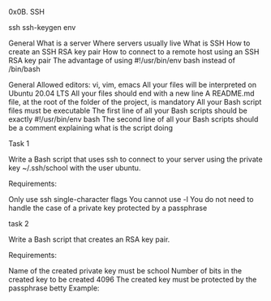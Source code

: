 0x0B. SSH


ssh
ssh-keygen
env


General
What is a server
Where servers usually live
What is SSH
How to create an SSH RSA key pair
How to connect to a remote host using an SSH RSA key pair
The advantage of using #!/usr/bin/env bash instead of /bin/bash


General
Allowed editors: vi, vim, emacs
All your files will be interpreted on Ubuntu 20.04 LTS
All your files should end with a new line
A README.md file, at the root of the folder of the project, is mandatory
All your Bash script files must be executable
The first line of all your Bash scripts should be exactly #!/usr/bin/env bash
The second line of all your Bash scripts should be a comment explaining what is the script doing

Task 1

Write a Bash script that uses ssh to connect to your server using the private key ~/.ssh/school with the user ubuntu.

Requirements:

Only use ssh single-character flags
You cannot use -l
You do not need to handle the case of a private key protected by a passphrase


task 2

Write a Bash script that creates an RSA key pair.

Requirements:

Name of the created private key must be school
Number of bits in the created key to be created 4096
The created key must be protected by the passphrase betty
Example:
